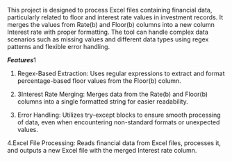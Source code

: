 This project is designed to process Excel files containing financial data, particularly related to floor and interest rate values in investment records. It merges the values from Rate(b) and Floor(b) columns into a new column Interest rate with proper formatting. The tool can handle complex data scenarios such as missing values and different data types using regex patterns and flexible error handling.

***Features***1
1. Regex-Based Extraction: Uses regular expressions to extract and format percentage-based floor values from the Floor(b) column.

2. 3Interest Rate Merging: Merges data from the Rate(b) and Floor(b) columns into a single formatted string for easier readability.

3. Error Handling: Utilizes try-except blocks to ensure smooth processing of data, even when encountering non-standard formats or unexpected values.

4.Excel File Processing: Reads financial data from Excel files, processes it, and outputs a new Excel file with the merged Interest rate column.
